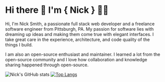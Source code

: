 # Hi there 👋 I'm { Nick } 🧑‍💻 

Hi, I'm Nick Smith, a passionate full stack web developer and a freelance software engineer from Pittsburgh, PA. My passion for software lies with dreaming up ideas and making them come true with elegant interfaces. I take great care in the experience, architecture, and code quality of the things I build.

I am also an open-source enthusiast and maintainer. I learned a lot from the open-source community and I love how collaboration and knowledge sharing happened through open-source.

![Nick's GitHub stats](https://github-readme-stats.vercel.app/api?username=smithereens23nas&show_icons=true&theme=dark)
[![Top Langs](https://github-readme-stats.vercel.app/api/top-langs/?username=smithereens23nas)](https://github.com/smithereens23nas/github-readme-stats)




<!--
**smithereens23nas/smithereens23nas** is a ✨ _special_ ✨ repository because its `README.md` (this file) appears on your GitHub profile.

Here are some ideas to get you started:

- 🔭 I’m currently working on ...
- 🌱 I’m currently learning ...
- 👯 I’m looking to collaborate on ...
- 🤔 I’m looking for help with ...
- 💬 Ask me about ...
- 📫 How to reach me: ...
- 😄 Pronouns: ...
- ⚡ Fun fact: ...
-->
